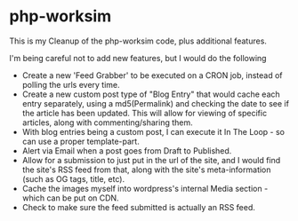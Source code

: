 php-worksim
===========
This is my Cleanup of the php-worksim code, plus additional features. 

I'm being careful not to add new features, but I would do the following

 - Create a new 'Feed Grabber' to be executed on a CRON job, instead of polling the urls every time.
 - Create a new custom post type of "Blog Entry" that would cache each entry separately, using a md5(Permalink) and checking the date to see if the article has been updated. This will allow for viewing of specific articles, along with commenting/sharing them. 
 - With blog entries being a custom post, I can execute it In The Loop - so can use a proper template-part.
 - Alert via Email when a post goes from Draft to Published.
 - Allow for a submission to just put in the url of the site, and I would find the site's RSS feed from that, along with the site's meta-information (such as OG tags, title, etc).
 - Cache the images myself into wordpress's internal Media section - which can be put on CDN.
 - Check to make sure the feed submitted is actually an RSS feed.
